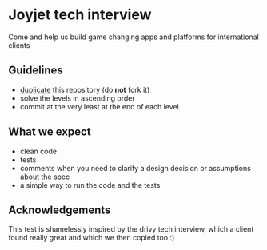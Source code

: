 # Joyjet tech interview

Come and help us build game changing apps and platforms for international clients

## Guidelines

- [duplicate](https://help.github.com/articles/duplicating-a-repository/) this repository (do **not** fork it)
- solve the levels in ascending order
- commit at the very least at the end of each level

## What we expect

- clean code
- tests
- comments when you need to clarify a design decision or assumptions about the spec
- a simple way to run the code and the tests

## Acknowledgements

This test is shamelessly inspired by the drivy tech interview, which a client found really great and which we then copied too :)
